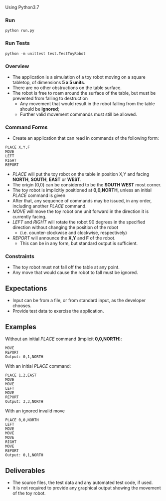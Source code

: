 Using Python3.7

### Run
```
python run.py
```


### Run Tests
```
python -m unittest test.TestToyRobot
```


### Overview

  * The application is a simulation of a toy robot moving on a square tabletop, of dimensions **5 x 5 units**.
  * There are no other obstructions on the table surface.
  * The robot is free to roam around the surface of the table, but must be prevented from falling to destruction
    - Any movement that would result in the robot falling from the table should be **ignored**;
    - Further valid movement commands must still be allowed.

### Command Forms

  * Create an application that can read in commands of the following form:

```
PLACE X,Y,F
MOVE
LEFT
RIGHT
REPORT
```

  * *PLACE* will put the toy robot on the table in position X,Y and facing **NORTH**, **SOUTH**, **EAST** or **WEST**.
  * The origin (0,0) can be considered to be the **SOUTH WEST** most corner.
  * The toy robot is implicitly positioned at **0,0,NORTH**, unless an initial *PLACE* command is given
  * After that, any sequence of commands may be issued, in any order, including another *PLACE* command.
  * *MOVE* will move the toy robot one unit forward in the direction it is currently facing.
  * *LEFT* and *RIGHT* will rotate the robot 90 degrees in the specified direction without changing the position of the robot
    - (i.e. counter-clockwise and clockwise, respectively)
  * *REPORT* will announce the **X,Y** and **F** of the robot.
    - This can be in any form, but standard output is sufficient.

### Constraints

  * The toy robot must not fall off the table at any point.
  * Any move that would cause the robot to fall must be ignored.

## Expectations

  * Input can be from a file, or from standard input, as the developer chooses.
  * Provide test data to exercise the application.

## Examples

Without an initial *PLACE* command (implicit **0,0,NORTH**):

    MOVE
    REPORT
    Output: 0,1,NORTH

With an initial *PLACE* command:

    PLACE 1,2,EAST
    MOVE
    MOVE
    LEFT
    MOVE
    REPORT
    Output: 3,3,NORTH

With an ignored invalid move

    PLACE 0,0,NORTH
    LEFT
    MOVE
    MOVE
    MOVE
    RIGHT
    MOVE
    REPORT
    Output: 0,1,NORTH

## Deliverables

  * The source files, the test data and any automated test code, if used.
  * It is not required to provide any graphical output showing the movement of the toy robot.
